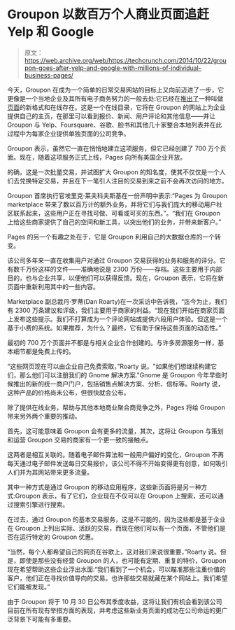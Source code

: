 # Groupon 以数百万个人商业页面追赶 Yelp 和 Google 

> 原文：<https://web.archive.org/web/https://techcrunch.com/2014/10/22/groupon-goes-after-yelp-and-google-with-millions-of-individual-business-pages/>

今天，Groupon 在成为一个简单的日常交易网站的目标上又向前迈进了一步，它更像是一个当地企业及其所有电子商务努力的一般去处:它已经在[推出了](https://web.archive.org/web/20221208071749/http://investor.groupon.com/releasedetail.cfm?releaseid=877496)一种叫做[页面](https://web.archive.org/web/20221208071749/https://www.grouponworks.com/pages)的新格式和在线存在。这是一个在线目录，它将在 Groupon 的网站上为企业提供自己的主页，在那里可以看到报价、新闻、用户评论和其他信息——并让 Groupon 与 Yelp、Foursquare、谷歌、脸书和其他几十家整合本地列表并在此过程中为每家企业提供单独页面的公司竞争。

Groupon 表示，虽然它一直在悄悄地建立这项服务，但它已经创建了 700 万个页面。现在，随着这项服务正式上线，Pages 向所有美国企业开放。

的确，这是一次批量交易，并试图扩大 Groupon 的知名度，使其不仅仅是一个人们去兑换特定交易，并且在下一笔引人注目的交易到来之前不会再次访问的地方。

Groupon 首席执行官埃里克·莱夫科夫斯基在一份声明中表示:“Pages 为 Groupon marketplace 带来了数以百万计的额外业务，并将它们与我们庞大的移动用户社区联系起来，这些用户正在寻找可做、可看或可买的东西。”。“我们在 Groupon 上给这些商家提供了自己的空间和新工具，以突出他们的业务，并带来新客户。”

Pages 的另一个有趣之处在于，它是 Groupon 利用自己的大数据仓库的一个转变。

该公司多年来一直在收集用户对通过 Groupon 交易获得的业务和服务的评分。它有数千万份这样的文件——准确地说是 2300 万份——存档。这些主要用于内部目的，也与企业共享，以便他们可以获得反馈。现在，Groupon 表示，它将在新页面中重新利用其中的一些内容。

Marketplace 副总裁丹·罗蒂(Dan Roarty)在一次采访中告诉我，“迄今为止，我们有 2300 万条建议和评级，我们主要用于商家的利益。“现在我们开始在商家页面上发布这些提示。我们不打算成为一个评论网站或提供六段用户体验。但这是一个基于小费的系统。如果推荐，为什么？最终，它有助于保持这些页面的动态性。”

最初的 700 万个页面并不都是与相关企业合作创建的。与许多房源服务一样，基本细节都是免费上传的。

“这些网页现在可以由企业自己免费索取，”Roarty 说。"如果他们想继续构建它们，那么他们可以注册我们的 Gnome 解决方案."Gnome 是 Groupon 今年早些时候推出的新的统一商户门户，包括销售点解决方案、分析、信标等。Roarty 说，这种产品的价格尚未公布，但很快就会公布。

除了提供在线业务，帮助与其他本地商业聚合商竞争之外，Pages 将给 Groupon 带来另外两个重要的推动。

首先，这可能意味着 Groupon 会有更多的流量，其次，这将让 Groupon 与策划和运营 Groupon 交易的商家有一个更一致的接触点。

这两者是相互关联的。随着电子邮件算法和一般用户偏好的变化，Groupon 不再每天通过电子邮件发送每日交易报价，该公司不得不开始变得更有创意，如何吸引人们并为其网站带来更多流量。

其中一种方式是通过 Groupon 的移动应用程序，这些新页面将是另一种方式:Groupon 表示，有了它们，企业现在不仅可以在 Groupon 上搜索，还可以通过搜索引擎进行搜索。

在过去，通过 Groupon 的基本交易服务，这是不可能的，因为这些都是基于企业在 Groupon 上列出实际、活跃的交易，而现在他们可以有一个页面，不管他们是否在运行特定的 Groupon 优惠。

“当然，每个人都希望自己的网页在谷歌上，这对我们来说很重要，”Roarty 说。但是，即使是那些没有经营 Groupon 的人，也可能有定期、重复的特价，Groupon 现在希望帮助这些企业浮出水面:“我们看到了一个机会，可以瞄准那些注重价值的客户，他们正在寻找价值导向的交易。也许那些交易就藏在某个网站上。我们希望它们能被发现。”

由于 Groupon 将于 10 月 30 日公布其季度收益，这将让我们有机会看到该公司目前在所有现有举措方面的表现，并考虑这些新业务页面的成功在公司命运的更广泛背景下可能有多重要。